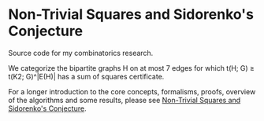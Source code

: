 # Non-Trivial Squares and Sidorenko's Conjecture

Source code for my combinatorics research.

We categorize the bipartite graphs H on at most 7 edges for which t(H; G) ≥ t(K2; G)^|E(H)| has a sum of squares certificate.

For a longer introduction to the core concepts, formalisms, proofs, overview of the algorithms and some results, 
please see [Non-Trivial Squares and Sidorenko's Conjecture](https://arxiv.org/pdf/2206.10058.pdf).
